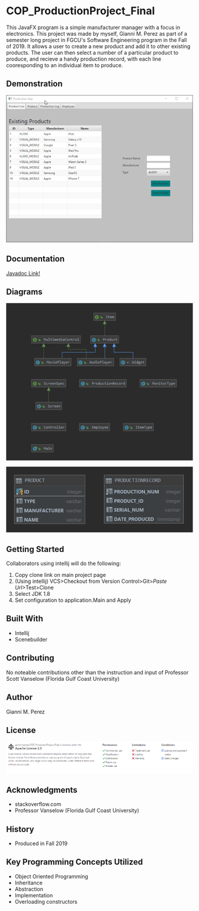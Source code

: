 # COP_ProductionProject_Final

This JavaFX program is a simple manufacturer manager with a focus in electronics. This project was made by myself, Gianni M. Perez as part of a semester long project in FGCU's Software Engineering program in the Fall of 2019. It allows a user to create a new product and add it to other existing products. The user can then select a number of a particular product to produce, and recieve a handy production record, with each line cooresponding to an individual item to produce.




## Demonstration
![Alt text](K0bHiejnQJ.gif)


## Documentation
[Javadoc Link!](https://giannimperez.github.io/COP_ProductionProject_Final/index.html)


## Diagrams
![Alt text](COPprodProjClassDiagram.PNG)

![Alt text](COPprodProjDatabaseVisual.PNG)


## Getting Started
Collaborators using intellij will do the following:
1. Copy clone link on main project page
2. (Using intellij) VCS>Checkout from Version Control>Git>*Paste Url*>Test>Clone
3. Select JDK 1.8
4. Set configuration to application.Main and Apply


## Built With
* Intellij
* Scenebuilder


## Contributing
No noteable contributions other than the instruction and input of Professor Scott Vanselow (Florida Gulf Coast University)


## Author
Gianni M. Perez


## License
![Alt text](License.PNG)


## Acknowledgments
* stackoverflow.com
* Professor Vanselow (Florida Gulf Coast University)


## History
* Produced in Fall 2019


## Key Programming Concepts Utilized
* Object Oriented Programming
* Inheritance
* Abstraction
* Implementation
* Overloading constructors



